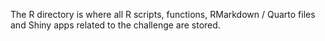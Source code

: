 The R directory is where all R scripts, functions, RMarkdown / Quarto files and Shiny apps related to the challenge are stored. 
